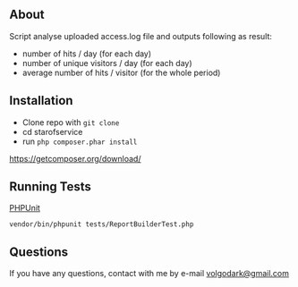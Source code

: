 About
-----------------------------------
Script analyse uploaded access.log file and outputs following as result:

 * number of hits / day (for each day)
 * number of unique visitors / day (for each day)
 * average number of hits / visitor (for the whole period)


Installation
-----------------------------------
* Clone repo with `git clone`
* cd starofservice
* run `php composer.phar install`

https://getcomposer.org/download/


Running Tests
-----------------------------------
[PHPUnit](https://phpunit.de/)

`vendor/bin/phpunit tests/ReportBuilderTest.php`


Questions
-----------------------------------
If you have any questions, contact with me by e-mail volgodark@gmail.com
